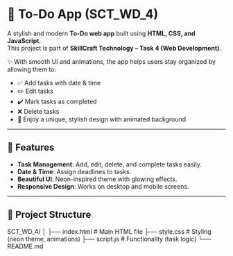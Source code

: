 # 🌸 To-Do App (SCT_WD_4)

A stylish and modern **To-Do web app** built using **HTML, CSS, and JavaScript**.  
This project is part of **SkillCraft Technology – Task 4 (Web Development)**.  

✨ With smooth UI and animations, the app helps users stay organized by allowing them to:  
- ✅ Add tasks with date & time  
- ✏️ Edit tasks  
- ✔️ Mark tasks as completed  
- ❌ Delete tasks  
- 🎨 Enjoy a unique, stylish design with animated background  

---

## 🚀 Features

- **Task Management**: Add, edit, delete, and complete tasks easily.  
- **Date & Time**: Assign deadlines to tasks.  
- **Beautiful UI**: Neon-inspired theme with glowing effects.  
- **Responsive Design**: Works on desktop and mobile screens.  

---

## 📂 Project Structure
SCT_WD_4/
│
├── index.html # Main HTML file
├── style.css # Styling (neon theme, animations)
├── script.js # Functionality (task logic)
└── README.md
